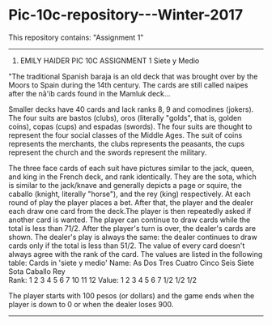 # Pic-10c-repository---Winter-2017
This repository contains: "Assignment 1" 

------------------------------------------------------------------------------------------------------------
1) EMILY HAIDER PIC 10C ASSIGNMENT 1
Siete y Medio



"The traditional Spanish baraja is an old deck that was brought over by the Moors to Spain during the 14th century. The cards are still called naipes after the nā'ib cards found in the Mamluk deck... 

Smaller decks have 40 cards and lack ranks 8, 9 and comodines (jokers). The four suits are bastos (clubs), oros (literally "golds", that is, golden coins), copas (cups) and espadas (swords). The four suits are thought to represent the four social classes of the Middle Ages. The suit of coins represents the merchants, the clubs represents the peasants, the cups represent the church and the swords represent the military.

The three face cards of each suit have pictures similar to the jack, queen, and king in the French deck, and rank identically. They are the sota, which is similar to the jack/knave and generally depicts a page or squire, the caballo (knight, literally "horse"), and the rey (king) respectively.
At each round of play the player places a bet. After that, the player and the dealer each draw one card from the deck.The player is then repeatedly asked if another card is wanted. The player can continue to draw cards while the total is less than 71/2. After the player's turn is over, the dealer's cards are shown. The dealer's play is always the same: the dealer continues to draw cards only if the total is less than 51/2.
The value of every card doesn't always agree with the rank of the card. The values are listed in the following table:
Cards in 'siete y medio' Name: 	   As    	  Dos   	  Tres   	 Cuatro  	 Cinco  	  Seis   	 Siete  	  Sota   	Caballo 	  Rey  
Rank: 	1 	2 	3 	4 	5 	6 	7 	10 	11 	12
Value:  	1 	2 	3 	4 	5 	6 	7 	1/2 	1/2 	1/2

The player starts with 100 pesos (or dollars) and the game ends when the player is down to 0 or when the dealer loses 900. 
 
 ------------------------------------------------------------------------------------------------------------


